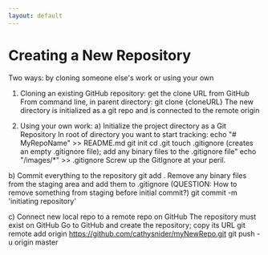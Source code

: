 ```yaml
---
layout: default
---
```


# Creating a New Repository

Two ways: by cloning someone else's work or using your own

1. Cloning an existing GitHub repository:
get the clone URL from GitHub
From command line, in parent directory:
git clone {cloneURL}
The new directory is initialized as a git repo and is connected to the remote origin

1. Using your own work:
a) Initialize the project directory as a Git Repository
In root of directory you want to start tracking:
echo "# MyRepoName" >> README.md
git init
cd .git
touch .gitignore (creates an empty .gitignore file); 
add any binary files to the .gitignore file"
echo "/images/*" >> .gitignore
Screw up the GitIgnore at your peril. 

b) Commit everything to the repository
git add .
Remove any binary files from the staging area and add them to .gitignore
(QUESTION: How to remove something from staging before initial commit?)
git commit -m 'initiating repository'

c) Connect new local repo to a remote repo on GitHub
The repository must exist on GitHub
Go to GitHub and create the repository; copy its URL
git remote add origin https://github.com/cathysnider/myNewRepo.git
git push -u origin master
